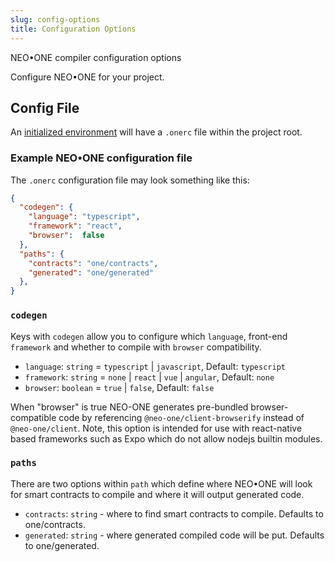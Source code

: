 ```yaml
---
slug: config-options
title: Configuration Options
---
```

NEO•ONE compiler configuration options

Configure NEO•ONE for your project.

## Config File

An [initialized environment](https://neo-one.io/tutorial#Setup-for-the-Tutorial) will have a ` .onerc ` file within the project root.

### Example NEO•ONE configuration file

The `.onerc` configuration file may look something like this:
```json
{
  "codegen": {
    "language": "typescript",
    "framework": "react",
    "browser":  false
  },
  "paths": {
    "contracts": "one/contracts",
    "generated": "one/generated"
  },
}
```

### `codegen`

Keys with `codegen` allow you to configure which `language`, front-end `framework` and whether to compile with `browser` compatibility.
* `language`: `string` =  `typescript` | `javascript`, Default: `typescript`
* `framework`: `string` =  `none` | `react` | `vue` | `angular`, Default: `none`
* `browser`:  `boolean` = `true` | `false`, Default: `false`

When "browser" is true NEO-ONE generates pre-bundled browser-compatible code by referencing `@neo-one/client-browserify` instead of `@neo-one/client`.  Note, this option is intended for use with react-native based frameworks such as Expo which do not allow nodejs builtin modules.

### `paths`
There are two options within `path` which define where NEO•ONE will look for smart contracts to compile and where it will output generated code.
* `contracts`: `string` - where to find smart contracts to compile. Defaults to one/contracts.
* `generated`: `string` - where generated compiled code will be put. Defaults to one/generated.

